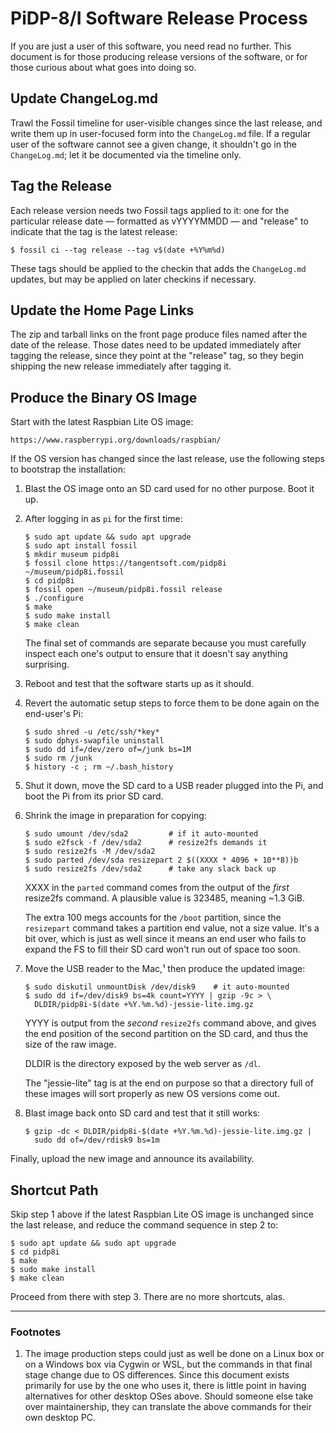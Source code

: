 # PiDP-8/I Software Release Process

If you are just a user of this software, you need read no further. This
document is for those producing release versions of the software, or for
those curious about what goes into doing so.


## Update ChangeLog.md

Trawl the Fossil timeline for user-visible changes since the last
release, and write them up in user-focused form into the `ChangeLog.md`
file. If a regular user of the software cannot see a given change, it
shouldn't go in the `ChangeLog.md`; let it be documented via the
timeline only.


## Tag the Release

Each release version needs two Fossil tags applied to it: one for the
particular release date — formatted as vYYYYMMDD — and "release" to
indicate that the tag is the latest release:

    $ fossil ci --tag release --tag v$(date +%Y%m%d)

These tags should be applied to the checkin that adds the `ChangeLog.md`
updates, but may be applied on later checkins if necessary.


## Update the Home Page Links

The zip and tarball links on the front page produce files named after
the date of the release. Those dates need to be updated immediately
after tagging the release, since they point at the "release" tag, so
they begin shipping the new release immediately after tagging it.


## Produce the Binary OS Image

Start with the latest Raspbian Lite OS image:

    https://www.raspberrypi.org/downloads/raspbian/

If the OS version has changed since the last release, use the following
steps to bootstrap the installation:

1.  Blast the OS image onto an SD card used for no other purpose. Boot it up.

2.  After logging in as `pi` for the first time:

        $ sudo apt update && sudo apt upgrade
        $ sudo apt install fossil
        $ mkdir museum pidp8i
        $ fossil clone https://tangentsoft.com/pidp8i ~/museum/pidp8i.fossil
        $ cd pidp8i
        $ fossil open ~/museum/pidp8i.fossil release
        $ ./configure
        $ make
        $ sudo make install
        $ make clean

    The final set of commands are separate because you must carefully
    inspect each one's output to ensure that it doesn't say anything
    surprising.

3.  Reboot and test that the software starts up as it should.

4.  Revert the automatic setup steps to force them to be done again on
    the end-user's Pi:

        $ sudo shred -u /etc/ssh/*key*
        $ sudo dphys-swapfile uninstall
        $ sudo dd if=/dev/zero of=/junk bs=1M
        $ sudo rm /junk
        $ history -c ; rm ~/.bash_history

5.  Shut it down, move the SD card to a USB reader plugged into the Pi,
    and boot the Pi from its prior SD card.

6.  Shrink the image in preparation for copying:

        $ sudo umount /dev/sda2         # if it auto-mounted
        $ sudo e2fsck -f /dev/sda2      # resize2fs demands it
        $ sudo resize2fs -M /dev/sda2
        $ sudo parted /dev/sda resizepart 2 $((XXXX * 4096 + 10**8))b
        $ sudo resize2fs /dev/sda2      # take any slack back up

    XXXX in the `parted` command comes from the output of the *first*
    resize2fs command.  A plausible value is 323485, meaning ~1.3 GiB.

    The extra 100 megs accounts for the `/boot` partition, since the
    `resizepart` command takes a partition end value, not a size value.
    It's a bit over, which is just as well since it means an end user
    who fails to expand the FS to fill their SD card won't run out of
    space too soon.

7.  Move the USB reader to the Mac,¹ then produce the updated image:

        $ sudo diskutil unmountDisk /dev/disk9    # it auto-mounted
        $ sudo dd if=/dev/disk9 bs=4k count=YYYY | gzip -9c > \
          DLDIR/pidp8i-$(date +%Y.%m.%d)-jessie-lite.img.gz

    YYYY is output from the *second* `resize2fs` command above, and
    gives the end position of the second partition on the SD card, and
    thus the size of the raw image.

    DLDIR is the directory exposed by the web server as `/dl`.

    The "jessie-lite" tag is at the end on purpose so that a directory
    full of these images will sort properly as new OS versions come out.

8.  Blast image back onto SD card and test that it still works:

        $ gzip -dc < DLDIR/pidp8i-$(date +%Y.%m.%d)-jessie-lite.img.gz |
          sudo dd of=/dev/rdisk9 bs=1m

Finally, upload the new image and announce its availability.


## Shortcut Path

Skip step 1 above if the latest Raspbian Lite OS image is unchanged
since the last release, and reduce the command sequence in step 2 to:

    $ sudo apt update && sudo apt upgrade
    $ cd pidp8i
    $ make
    $ sudo make install
    $ make clean

Proceed from there with step 3.  There are no more shortcuts, alas.


----------------------

### Footnotes

1.  The image production steps could just as well be done on a Linux box
    or on a Windows box via Cygwin or WSL, but the commands in that
    final stage change due to OS differences.  Since this document
    exists primarily for use by the one who uses it, there is little
    point in having alternatives for other desktop OSes above.  Should
    someone else take over maintainership, they can translate the above
    commands for their own desktop PC.
